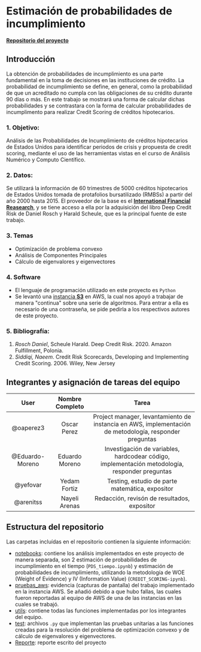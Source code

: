 # Estimación de probabilidades de incumplimiento

[**Repositorio del proyecto**](https://github.com/arenitss/Proyecto_Final_Analisis_Numerico_Computo_Cientifico)


## Introducción

La obtención de probabilidades de incumplimiento es una parte fundamental en la toma de decisiones en las instituciones de crédito. La probabilidad de incumplimiento se define, en general, como la probabilidad de que un acreditado no cumpla con las obligaciones de su crédito durante 90 días o más. En este trabajo se mostrará una forma de calcular dichas probabilidades y se contrastara con la forma de calcular probabilidades de incumplimento para realizar Credit Scoring de créditos hipotecarios.

### 1. Objetivo:

Análisis de las Probabilidades de Incumplimiento de créditos hipotecarios de Estados Unidos para identificar periodos de crisis y propuesta de credit scoring, mediante el uso de las herramientas vistas en el curso de Análisis Numérico y Computo Científico.

### 2. Datos:

Se utilizará la información de 60 trimestres de 5000 créditos hipotecarios de Estados Unidos tomada de protafolios bursatilizado (RMBSs) a partir del año 2000 hasta 2015. El proveedor de la base es el [**International Financial Reasearch**](http://www.internationalfinancialresearch.org/), y se tiene acceso a ella por la adquisición del libro Deep Credit Risk de Daniel Rosch y Harald Scheule, que es la principal fuente de este trabajo.


### 3. Temas
* Optimización de problema convexo
* Análisis de Componentes Principales
* Cálculo de eigenvalores y eigenvectores

### 4. Software
* El lenguaje de programación utilizado en este proyecto es `Python` 
* Se levantó una [instancia **S3**](http://ec2-3-83-103-223.compute-1.amazonaws.com:8888/lab) en AWS, la cual nos apoyó a trabajar de manera "continua" sobre una serie de algoritmos. Para entrar a ella es necesario de una contraseña, se pide pedirla a los respectivos autores de este proyecto.


### 5. Bibliografía:
1. *Rosch Daniel*, Scheule Harald. Deep Credit Risk. 2020. Amazon Fulfillment, Polonia.
1. *Siddiqi, Naeem*. Credit Risk Scorecards, Developing and Implementing Credit Scoring. 2006. Wiley, New Jersey 

## Integrantes y asignación de tareas del equipo

|User | Nombre Completo| Tarea |
|:---:|:---:|:---:|
|@oaperez3|Oscar Perez|Project manager, levantamiento de instancia en AWS, implementación de metodología, responder preguntas
|@Eduardo-Moreno|Eduardo Moreno|Investigación de variables, hardcodear código, implementación metodología, responder preguntas
|@yefovar|Yedam Fortiz|Testing, estudio de parte matemática, expositor
|@arenitss|Nayeli Arenas|Redacción, revisón de resultados, expositor


## Estructura del repositorio
Las carpetas incluídas en el repositorio contienen la siguiente información:
* [notebooks](https://github.com/arenitss/Proyecto_Final_Analisis_Numerico_Computo_Cientifico/tree/main/notebooks): contiene los análisis implementados en este proyecto de manera separada, son 2 estimación de probabilidades de incumplimiento en el tiempo (`PDS_tiempo.ipynb`) y  estimación de probabilidades de incumplimiento, utilizando la metodología de WOE (Weight of Evidence) y IV (Information Value) (`CREDIT_SCORING-ipynb`).
* [pruebas_aws](https://github.com/arenitss/Proyecto_Final_Analisis_Numerico_Computo_Cientifico/tree/main/pruebas_aws): evidencia (capturas de pantalla) del trabajo implementado en la instancia AWS. Se añadió debido a que hubo fallas, las cuales fueron reportadas al equipo de AWS de una de las instancias en las cuales se trabajó.
* [utils](https://github.com/arenitss/Proyecto_Final_Analisis_Numerico_Computo_Cientifico/tree/main/utils): contiene todas las funciones implementadas por los integrantes del equipo.
* [test](https://github.com/arenitss/Proyecto_Final_Analisis_Numerico_Computo_Cientifico/tree/main/tests): archivos `.py` que implementan las pruebas unitarias a las funciones creadas para la resolución del problema de optimización convexo y de cálculo de eigenvalores y eigenvectores.
* [Reporte](https://github.com/arenitss/Proyecto_Final_Analisis_Numerico_Computo_Cientifico/tree/main/Reporte): reporte escrito del proyecto
